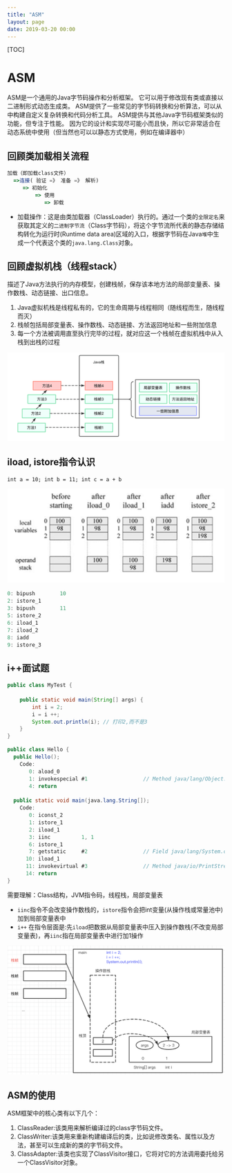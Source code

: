 ```yaml
---
title: "ASM"
layout: page
date: 2019-03-20 00:00
---
```


[TOC]

# ASM

ASM是一个通用的Java字节码操作和分析框架。 它可以用于修改现有类或直接以二进制形式动态生成类。 ASM提供了一些常见的字节码转换和分析算法，可以从中构建自定义复杂转换和代码分析工具。 ASM提供与其他Java字节码框架类似的功能，但专注于性能。 因为它的设计和实现尽可能小而且快，所以它非常适合在动态系统中使用（但当然也可以以静态方式使用，例如在编译器中）

## 回顾类加载相关流程

```js
加载（即加载class文件）
  =>连接( 验证 =》 准备 =》 解析)
     => 初始化
         => 使用
            => 卸载
```

* 加载操作：这是由类加载器（ClassLoader）执行的。通过一个类的`全限定名`来获取其定义的`二进制字节流`（Class字节码），将这个字节流所代表的静态存储结构转化为运行时(Runtime data area)区域的入口，根据字节码在Java`堆`中生成一个代表这个类的`java.lang.Class`对象。

## 回顾虚拟机栈（线程stack）

描述了Java方法执行的内存模型，创建栈帧，保存该本地方法的局部变量表、操作数栈、动态链接、出口信息。

1. Java虚拟机栈是线程私有的，它的生命周期与线程相同（随线程而生，随线程而灭）
2. 栈帧包括局部变量表、操作数栈、动态链接、方法返回地址和一些附加信息
3. 每一个方法被调用直至执行完毕的过程，就对应这一个栈帧在虚拟机栈中从入栈到出栈的过程

![](../../content/java_jvm/imgs/jvm_stack.png)

## iload, istore指令认识

`int a = 10; int b = 11; int c = a + b`

![](../../content/java_jvm/imgs/iload.png)

```java
0: bipush        10
2: istore_1
3: bipush        11
5: istore_2
6: iload_1
7: iload_2
8: iadd
9: istore_3
```

## i++面试题

```java
public class MyTest {

    public static void main(String[] args) {
        int i = 2;
        i = i ++;
        System.out.println(i); // 打印2,而不是3
    }
}
```

```java
public class Hello {
  public Hello();
    Code:
       0: aload_0
       1: invokespecial #1                  // Method java/lang/Object."<init>":()V
       4: return

  public static void main(java.lang.String[]);
    Code:
       0: iconst_2
       1: istore_1
       2: iload_1
       3: iinc          1, 1
       6: istore_1
       7: getstatic     #2                  // Field java/lang/System.out:Ljava/io/PrintStream;
      10: iload_1
      11: invokevirtual #3                  // Method java/io/PrintStream.println:(I)V
      14: return
}
```

需要理解：Class结构，JVM指令码，线程栈，局部变量表

* `iinc`指令不会改变操作数栈的，`istore`指令会把int变量(从操作栈或常量池中)加到局部变量表中
* `i++` 在指令层面是:先`iload`把数据从局部变量表中压入到操作数栈(不改变局部变量表)，再`iinc`指在局部变量表中进行加1操作

![](../../content/design_pattern/imgs/asm.png)

## ASM的使用

ASM框架中的核心类有以下几个：

1. ClassReader:该类用来解析编译过的class字节码文件。
2. ClassWriter:该类用来重新构建编译后的类，比如说修改类名、属性以及方法，甚至可以生成新的类的字节码文件。
3. ClassAdapter:该类也实现了ClassVisitor接口，它将对它的方法调用委托给另一个ClassVisitor对象。
